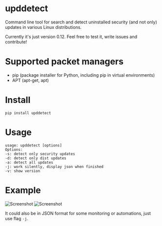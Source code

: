 # upddetect

Command line tool for search and detect uninstalled security (and not only) updates in various Linux distributions.

Currently it's just version 0.12. Feel free to test it, write issues and contribute!

# Supported packet managers

* pip (package installer for Python, including pip in virtual environments)
* APT (apt-get, apt)

# Install

```
pip install upddetect
```

# Usage

```
usage: upddetect [options]
Options:
-s: detect only security updates
-d: detect only dist updates
-a: detect all updates
-j: work silently, display json when finished
-v: show version
```

# Example

![Screenshot](screens/screen1.png?raw=true "Screenshot")
![Screenshot](screens/screen2.png?raw=true "Screenshot")

It could also be in JSON format for some monitoring or automations,
just use flag ```-j```.

